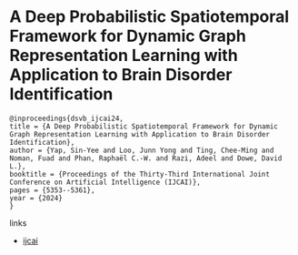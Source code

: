 # A Deep Probabilistic Spatiotemporal Framework for Dynamic Graph Representation Learning with Application to Brain Disorder Identification

```
@inproceedings{dsvb_ijcai24,
title = {A Deep Probabilistic Spatiotemporal Framework for Dynamic Graph Representation Learning with Application to Brain Disorder Identification},
author = {Yap, Sin-Yee and Loo, Junn Yong and Ting, Chee-Ming and Noman, Fuad and Phan, Raphaël C.-W. and Razi, Adeel and Dowe, David L.},
booktitle = {Proceedings of the Thirty-Third International Joint Conference on Artificial Intelligence (IJCAI)},
pages = {5353--5361},
year = {2024}
}
```

links
- [ijcai](https://www.ijcai.org/proceedings/2024/592)
